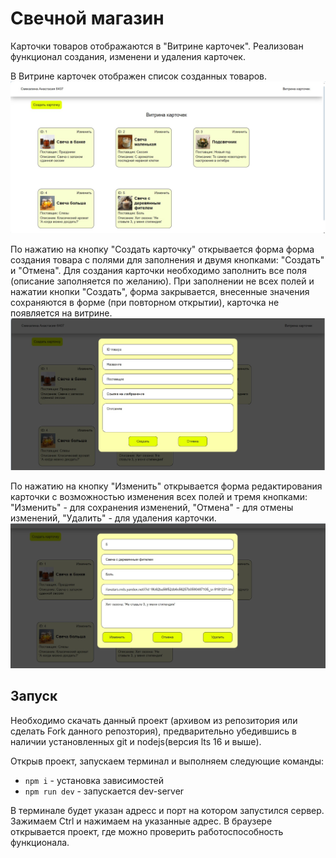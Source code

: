 # Свечной магазин

Карточки товаров отображаются в "Витрине карточек".
Реализован функционал создания, изменени и удаления карточек.

В Витрине карточек отображен список созданных товаров.
![image](.\assets\1.jpg)

По нажатию на кнопку "Создать карточку" открывается форма форма создания товара с полями для заполнения и двумя кнопками: "Создать" и "Отмена". Для создания карточки необходимо заполнить все поля (описание заполняется по желанию). При заполнении не всех полей и нажатии кнопки "Создать", форма закрывается, внесенные значения сохраняются в форме (при повторном открытии), карточка не появляется на витрине.
![image](.\assets\2.jpg)

По нажатию на кнопку "Изменить" открывается форма редактирования карточки с возможностью изменения всех полей и тремя кнопками: "Изменить" - для сохранения изменений, "Отмена" - для отмены изменений, "Удалить" - для удаления карточки.
![image](.\assets\3.jpg)

## Запуск

Необходимо скачать данный проект (архивом из репозитория или сделать Fork данного репозтория), предварительно убедившись в наличии установленных git и nodejs(версия lts 16 и выше).

Открыв проект, запускаем терминал и выполняем следующие команды:

- `npm i` - установка зависимостей
- `npm run dev` - запускается dev-server

В терминале будет указан адресс и порт на котором запустился сервер. Зажимаем Ctrl и нажимаем на указанные адрес.
В браузере открывается проект, где можно проверить работоспособность функционала.
